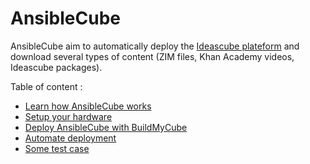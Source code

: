 # AnsibleCube

AnsibleCube aim to automatically deploy the [Ideascube plateform](http://github.com/ideascube/ideascube/) and download several types of content \(ZIM files, Khan Academy videos, Ideascube packages\).

Table of content : 
* [Learn how AnsibleCube works](DOC/readme.md)
* [Setup your hardware](DOC/hardware.md)
* [Deploy AnsibleCube with BuildMyCube](DOC/deployment.md)
* [Automate deployment](DOC/automation.md)
* [Some test case](DOC/test.md)